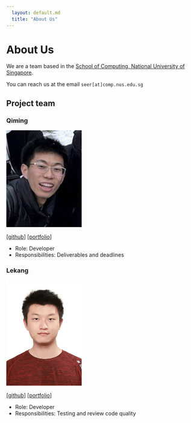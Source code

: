 ```yaml
---
  layout: default.md
  title: "About Us"
---
```


# About Us

We are a team based in the [School of Computing, National University of Singapore](http://www.comp.nus.edu.sg).

You can reach us at the email `seer[at]comp.nus.edu.sg`

## Project team

### Qiming

<img src="images/ceilingfan456.png" width="200px">

[[github](https://github.com/ceilingfan456)]
[[portfolio](team/qiming.md)]

* Role: Developer
* Responsibilities: Deliverables and deadlines

### Lekang

<img src="images/taoseeker.png" width="200px">

[[github](https://github.com/Taoseeker)]
[[portfolio](team/lekang.md)]

* Role: Developer
* Responsibilities: Testing and review code quality
